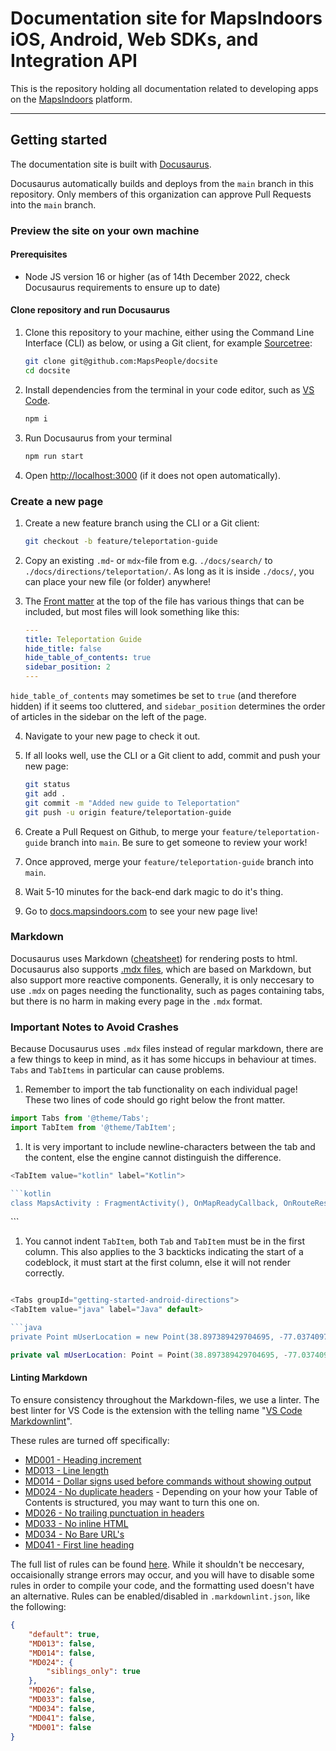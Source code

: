 # Documentation site for MapsIndoors iOS, Android, Web SDKs, and Integration API

This is the repository holding all documentation related to developing apps on the [MapsIndoors](https://www.mapspeople.com/mapsindoors/) platform.

---

## Getting started

The documentation site is built with [Docusaurus](https://docusaurus.io/).

Docusaurus automatically builds and deploys from the `main` branch in this repository. Only members of this organization can approve Pull Requests into the `main` branch.

### Preview the site on your own machine

#### Prerequisites

* Node JS version 16 or higher (as of 14th December 2022, check Docusaurus requirements to ensure up to date)

#### Clone repository and run Docusaurus

1. Clone this repository to your machine, either using the Command Line Interface (CLI) as below, or using a Git client, for example [Sourcetree](https://www.sourcetreeapp.com/):

    ```bash
    git clone git@github.com:MapsPeople/docsite
    cd docsite
    ```

1. Install dependencies from the terminal in your code editor, such as [VS Code](https://code.visualstudio.com/).

    ```bash
    npm i
    ```

1. Run Docusaurus from your terminal

    ```bash
    npm run start
    ```

1. Open <http://localhost:3000> (if it does not open automatically).

### Create a new page

1. Create a new feature branch using the CLI or a Git client:

    ```bash
    git checkout -b feature/teleportation-guide
    ```

2. Copy an existing `.md`- or `mdx`-file from e.g. `./docs/search/` to `./docs/directions/teleportation/`. As long as it is inside `./docs/`, you can place your new file (or folder) anywhere!
3. The [Front matter](https://jekyllrb.com/docs/step-by-step/03-front-matter/) at the top of the file has various things that can be included, but most files will look something like this:

    ```yaml
    ---
    title: Teleportation Guide
    hide_title: false
    hide_table_of_contents: true
    sidebar_position: 2
    ---
    ```

`hide_table_of_contents` may sometimes be set to `true` (and therefore hidden) if it seems too cluttered, and `sidebar_position` determines the order of articles in the sidebar on the left of the page.

4. Navigate to your new page to check it out.
5. If all looks well, use the CLI or a Git client to add, commit and push your new page:

    ```bash
    git status
    git add .
    git commit -m "Added new guide to Teleportation"
    git push -u origin feature/teleportation-guide
    ```

6. Create a Pull Request on Github, to merge your `feature/teleportation-guide` branch into `main`. Be sure to get someone to review your work!

7. Once approved, merge your `feature/teleportation-guide` branch into `main`.

8. Wait 5-10 minutes for the back-end dark magic to do it's thing.

9. Go to [docs.mapsindoors.com](https://docs.mapsindoors.com) to see your new page live!

### Markdown

Docusaurus uses Markdown ([cheatsheet](https://github.com/adam-p/markdown-here/wiki/Markdown-Cheatsheet)) for rendering posts to html. Docusaurus also supports [.mdx files](https://mdxjs.com/docs/), which are based on Markdown, but also support more reactive components. Generally, it is only neccesary to use `.mdx` on pages needing the functionality, such as pages containing tabs, but there is no harm in making every page in the `.mdx` format.

### Important Notes to Avoid Crashes

Because Docusaurus uses `.mdx` files instead of regular markdown, there are a few things to keep in mind, as it has some hiccups in behaviour at times. `Tabs` and `TabItems` in particular can cause problems.

1. Remember to import the tab functionality on each individual page! These two lines of code should go right below the front matter.

```javascript
import Tabs from '@theme/Tabs';
import TabItem from '@theme/TabItem';
```

1. It is very important to include newline-characters between the tab and the content, else the engine cannot distinguish the difference.

```javascript
<TabItem value="kotlin" label="Kotlin">

```kotlin
class MapsActivity : FragmentActivity(), OnMapReadyCallback, OnRouteResultListener
```

</TabItem>
```

1. You cannot indent `TabItem`, both `Tab` and `TabItem` must be in the first column. This also applies to the 3 backticks indicating the start of a codeblock, it must start at the first column, else it will not render correctly.

```javascript

<Tabs groupId="getting-started-android-directions">
<TabItem value="java" label="Java" default>

```java
private Point mUserLocation = new Point(38.897389429704695, -77.03740973527613,0);
```

</TabItem>
<TabItem value="kotlin" label="Kotlin">

```kotlin
private val mUserLocation: Point = Point(38.897389429704695, -77.03740973527613, 0.0)
```

</TabItem>
</Tabs>

#### Linting Markdown

To ensure consistency throughout the Markdown-files, we use a linter. The best linter for VS Code is the extension with the telling name "[VS Code Markdownlint](https://marketplace.visualstudio.com/items?itemName=DavidAnson.vscode-markdownlint)".

These rules are turned off specifically:

* [MD001 - Heading increment](https://github.com/DavidAnson/markdownlint/blob/main/doc/md001.md)
* [MD013 - Line length](https://github.com/DavidAnson/markdownlint/blob/master/doc/Rules.md#md013)
* [MD014 - Dollar signs used before commands without showing output](https://github.com/DavidAnson/markdownlint/blob/main/doc/md014.md)
* [MD024 - No duplicate headers](https://github.com/DavidAnson/markdownlint/blob/main/doc/md024.md) - Depending on your how your Table of Contents is structured, you may want to turn this one on.
* [MD026 - No trailing punctuation in headers](https://github.com/DavidAnson/markdownlint/blob/main/doc/md026.md)
* [MD033 - No inline HTML](https://github.com/DavidAnson/markdownlint/blob/master/doc/Rules.md#md033)
* [MD034 - No Bare URL's](https://github.com/DavidAnson/markdownlint/blob/main/doc/md034.md)
* [MD041 - First line heading](https://github.com/DavidAnson/markdownlint/blob/main/doc/md041.md)

The full list of rules can be found [here](https://github.com/DavidAnson/markdownlint). While it shouldn't be neccesary, occaisionally strange errors may occur, and you will have to disable some rules in order to compile your code, and the formatting used doesn't have an alternative. Rules can be enabled/disabled in `.markdownlint.json`, like the following:

```json
{
    "default": true,
    "MD013": false,
    "MD014": false,
    "MD024": {
        "siblings_only": true
    },
    "MD026": false,
    "MD033": false,
    "MD034": false,
    "MD041": false,
    "MD001": false
}
```

